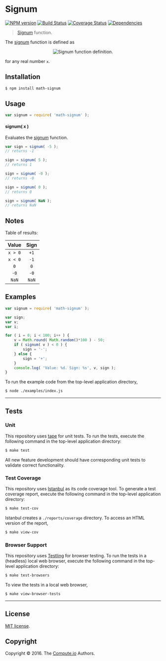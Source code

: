 Signum
===
[![NPM version][npm-image]][npm-url] [![Build Status][build-image]][build-url] [![Coverage Status][coverage-image]][coverage-url] [![Dependencies][dependencies-image]][dependencies-url]

> [Signum][signum] function.

The [signum][signum] function is defined as

<div class="equation" align="center" data-raw-text="\operatorname{sign}(x) := \begin{cases} -1 &amp; \textrm{if}\ x < 0 \\ 0 &amp; \textrm{if}\ x = 0 \\ 1 &amp; \textrm{if}\ x > 0 \end{cases}" data-equation="eq:signum_function">
	<img src="https://cdn.rawgit.com/math-io/signum/ec73644e91efe6a321261458c55bbd727bb6b38d/docs/img/eqn.svg" alt="Signum function definition.">
	<br>
</div>

for any real number `x`.


## Installation

``` bash
$ npm install math-signum
```


## Usage

``` javascript
var signum = require( 'math-signum' );
```

#### signum( x )

Evaluates the [signum][signum] function.

``` javascript
var sign = signum( -5 );
// returns -1

sign = signum( 5 );
// returns 1

sign = signum( -0 );
// returns -0

sign = signum( 0 );
// returns 0

sign = signum( NaN );
// returns NaN
```


## Notes

Table of results:

Value | Sign  
:---: | :---: |
`x > 0` | `+1`
`x < 0` | `-1`
`0` | `0`
`-0` | `-0`
`NaN` | `NaN`


## Examples

``` javascript
var signum = require( 'math-signum' );

var sign;
var v;
var i;

for ( i = 0; i < 100; i++ ) {
	v = Math.round( Math.random()*100 ) - 50;
	if ( signum( v ) < 0 ) {
		sign = '-';
	} else {
		sign = '+';
	}
	console.log( 'Value: %d. Sign: %s', v, sign );
}
```

To run the example code from the top-level application directory,

``` bash
$ node ./examples/index.js
```


---
## Tests

### Unit

This repository uses [tape][tape] for unit tests. To run the tests, execute the following command in the top-level application directory:

``` bash
$ make test
```

All new feature development should have corresponding unit tests to validate correct functionality.


### Test Coverage

This repository uses [Istanbul][istanbul] as its code coverage tool. To generate a test coverage report, execute the following command in the top-level application directory:

``` bash
$ make test-cov
```

Istanbul creates a `./reports/coverage` directory. To access an HTML version of the report,

``` bash
$ make view-cov
```


### Browser Support

This repository uses [Testling][testling] for browser testing. To run the tests in a (headless) local web browser, execute the following command in the top-level application directory:

``` bash
$ make test-browsers
```

To view the tests in a local web browser,

``` bash
$ make view-browser-tests
```

<!-- [![browser support][browsers-image]][browsers-url] -->


---
## License

[MIT license](http://opensource.org/licenses/MIT).


## Copyright

Copyright &copy; 2016. The [Compute.io][compute-io] Authors.


[npm-image]: http://img.shields.io/npm/v/math-signum.svg
[npm-url]: https://npmjs.org/package/math-signum

[build-image]: http://img.shields.io/travis/math-io/signum/master.svg
[build-url]: https://travis-ci.org/math-io/signum

[coverage-image]: https://img.shields.io/codecov/c/github/math-io/signum/master.svg
[coverage-url]: https://codecov.io/github/math-io/signum?branch=master

[dependencies-image]: http://img.shields.io/david/math-io/signum.svg
[dependencies-url]: https://david-dm.org/math-io/signum

[dev-dependencies-image]: http://img.shields.io/david/dev/math-io/signum.svg
[dev-dependencies-url]: https://david-dm.org/dev/math-io/signum

[github-issues-image]: http://img.shields.io/github/issues/math-io/signum.svg
[github-issues-url]: https://github.com/math-io/signum/issues

[tape]: https://github.com/substack/tape
[istanbul]: https://github.com/gotwarlost/istanbul
[testling]: https://ci.testling.com

[compute-io]: https://github.com/compute-io/
[signum]: http://en.wikipedia.org/wiki/Sign_function
